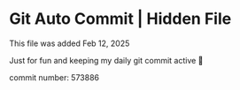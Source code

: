 # Git Auto Commit | Hidden File

This file was added Feb 12, 2025

Just for fun and keeping my daily git commit active 🤪

commit number: 573886
